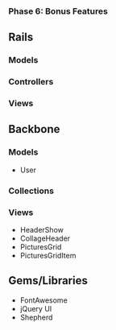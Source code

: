 ### Phase 6: Bonus Features

## Rails
### Models

### Controllers

### Views

## Backbone
### Models
* User

### Collections


### Views
* HeaderShow
* CollageHeader
* PicturesGrid
* PicturesGridItem

## Gems/Libraries
* FontAwesome
* jQuery UI
* Shepherd
